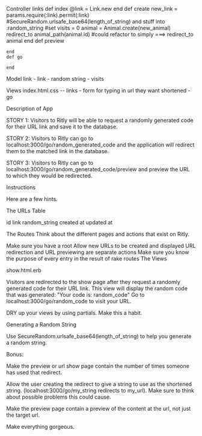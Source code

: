 Controller
links
	def index
		@link = Link.new
	end
	def create
		new_link = params.require(:link).permit(:link)
		#SecureRandom.urlsafe_base64(length_of_string) and stuff into :random_string
		#set visits = 0
		animal = Animal.create(new_animal)
		redirect_to animal_path(animal.id) #could refactor to simply ===> redirect_to animal
	end
	def preview

	end
	def go
		
	end

Model
link
	- link
	- random string
	- visits

Views
index.html.css -- links
	- form for typing in url they want shortened
	- 
go






Description of App

STORY 1: Visitors to Ritly will be able to request a randomly generated code for their URL link and save it to the database.

STORY 2: Visitors to Ritly can go to localhost:3000/go/random_generated_code and the application will redirect them to the matched link in the database.

STORY 3: Visitors to Ritly can go to localhost:3000/go/random_generated_code/preview and preview the URL to which they would be redirected.

Instructions

Here are a few hints.

The URLs Table

id	link	random_string	created at	updated at

The Routes
Think about the different pages and actions that exist on Ritly.

Make sure you have a root
Allow new URLs to be created and displayed
URL redirection and URL previewing are separate actions
Make sure you know the purpose of every entry in the result of rake routes
The Views

show.html.erb

Visitors are redirected to the show page after they request a randomly generated code for their URL link. This view will display the random code that was generated: "Your code is: random_code" Go to localhost:3000/go/random_code to visit your URL.

DRY up your views by using partials. Make this a habit.

Generating a Random String

Use SecureRandom.urlsafe_base64(length_of_string) to help you generate a random string.

Bonus:

Make the preview or url show page contain the number of times someone has used that redirect.

Allow the user creating the redirect to give a string to use as the shortened string. (localhost:3000/go/my_string redirects to my_url). Make sure to think about possible problems this could cause.

Make the preview page contain a preview of the content at the url, not just the target url.

Make everything gorgeous.